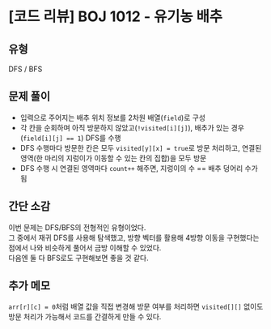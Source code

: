 # [코드 리뷰] BOJ 1012 - 유기농 배추 

## 유형
DFS / BFS

## 문제 풀이

- 입력으로 주어지는 배추 위치 정보를 2차원 배열(`field`)로 구성
- 각 칸을 순회하며 아직 방문하지 않았고(`!visited[i][j]`), 배추가 있는 경우(`field[i][j] == 1`) DFS를 수행
- DFS 수행마다 방문한 칸은 모두 `visited[y][x] = true`로 방문 처리하고, 연결된 영역(한 마리의 지렁이가 이동할 수 있는 칸의 집합)을 모두 방문
- DFS 수행 시 연결된 영역마다 `count++` 해주면, 지렁이의 수 == 배추 덩어리 수가 됨

## 간단 소감

이번 문제는 DFS/BFS의 전형적인 유형이었다. <br>
그 중에서 재귀 DFS를 사용해 탐색했고, 방향 벡터를 활용해 4방향 이동을 구현했다는 점에서 나와 비슷하게 풀어서 금방 이해할 수 있었다. <br> 
다음엔 둘 다 BFS로도 구현해보면 좋을 것 같다.

## 추가 메모

`arr[r][c] = 0`처럼 배열 값을 직접 변경해 방문 여부를 처리하면 `visited[][]` 없이도 방문 처리가 가능해서 코드를 간결하게 만들 수 있다.
